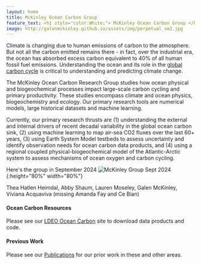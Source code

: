 ```yaml
---
layout: home
title: McKinley Ocean Carbon Group 
feature_text: <h1 style="color:White;"> McKinley Ocean Carbon Group </h1>
image: http://galenmckinley.github.io/assets/img/perpetual_sm2.jpg
---
```


Climate is changing due to human emissions of carbon to the atmosphere. But not all the carbon emitted remains there - in fact, over the industrial era, the ocean has absorbed excess carbon equivalent to 40% of all human fossil fuel emissions. Understanding the ocean and its role in the [global carbon cycle](https://galenmckinley.github.io/CarbonCycle/) is critical to understanding and predicting climate change.

The McKinley Ocean Carbon Research Group studies how ocean physical and biogeochemical processes impact large-scale carbon cycling and primary productivity. These studies encompass climate and ocean physics, biogeochemistry and ecology.  Our primary research tools are numerical models, large historical datasets and machine learning. 

Currently, our primary research thrusts are (1) understanding the external and internal drivers of recent decadal variability in the global ocean carbon sink, (2) using machine learning to map air-sea CO2 fluxes over the last 60+ years, (3) using Earth System Model testbeds to assess uncertainty and identify observation needs for ocean carbon data products, and (4) using a regional coupled physical-biogeochemical model of the Atlantic-Arctic system to assess mechanisms of ocean oxygen and carbon cycling. 

Here's the group in September 2024 
![McKinley Group Sept 2024]({{site.baseurl}}/assets/img/Group_20Sept2024_sm.jpeg){:height="80%" width="80%"}

Thea Hatlen Heimdal, Abby Shaum, Lauren Moseley, Galen McKinley, Viviana Acquaviva (missing Amanda Fay and Ce Bian)

#### Ocean Carbon Resources
Please see our [LDEO Ocean Carbon](https://oceancarbon.ldeo.columbia.edu) site to download data products and code.

#### Previous Work  
Please see our [Publications]({{site.baseurl}}/publications) for our prior work in these and other areas.



